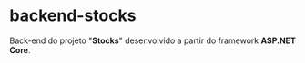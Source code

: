 # backend-stocks

Back-end do projeto "**Stocks**" desenvolvido a partir do framework **ASP.NET Core**.
